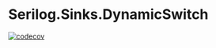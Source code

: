 # Serilog.Sinks.DynamicSwitch

[![codecov](https://codecov.io/gh/gowon/Serilog.Sinks.DynamicSwitch/branch/master/graph/badge.svg)](https://codecov.io/gh/gowon/Serilog.Sinks.DynamicSwitch)